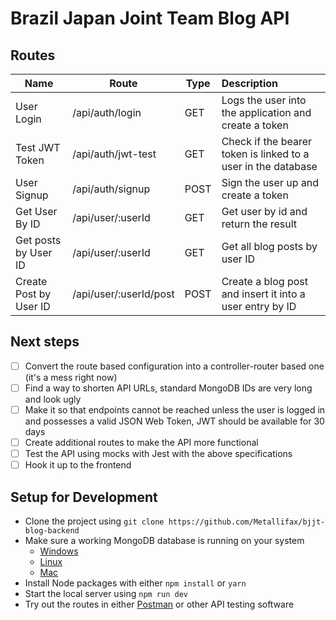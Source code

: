 # Brazil Japan Joint Team Blog API

## Routes

| Name                   | Route                  | Type | Description                                                   |
|------------------------|------------------------|------|:--------------------------------------------------------------|
| User Login             | /api/auth/login        | GET  | Logs the user into the application and create a token         |
| Test JWT Token         | /api/auth/jwt-test     | GET  | Check if the bearer token is linked to a user in the database |
| User Signup            | /api/auth/signup       | POST | Sign the user up and create a token                           |                                 
| Get User By ID         | /api/user/:userId      | GET  | Get user by id and return the result                          |
| Get posts by User ID   | /api/user/:userId      | GET  | Get all blog posts by user ID                                 |
| Create Post by User ID | /api/user/:userId/post | POST | Create a blog post and insert it into a user entry by ID      |

## Next steps

- [ ] Convert the route based configuration into a controller-router based one (it's a mess right now)
- [ ] Find a way to shorten API URLs, standard MongoDB IDs are very long and look ugly
- [ ] Make it so that endpoints cannot be reached unless the user is logged in and possesses a valid JSON Web
 Token, JWT should be available for 30 days
- [ ] Create additional routes to make the API more functional
- [ ] Test the API using mocks with Jest with the above specifications
- [ ] Hook it up to the frontend

## Setup for Development

- Clone the project using `git clone https://github.com/Metallifax/bjjt-blog-backend`
- Make sure a working MongoDB database is running on your system
  - [Windows](https://www.mongodb.com/docs/manual/tutorial/install-mongodb-on-windows/)
  - [Linux](https://www.mongodb.com/docs/manual/tutorial/install-mongodb-on-debian/)
  - [Mac](https://www.mongodb.com/docs/manual/tutorial/install-mongodb-on-os-x/)
- Install Node packages with either `npm install` or `yarn`
- Start the local server using `npm run dev`
- Try out the routes in either [Postman](https://www.postman.com/) or other API testing software

